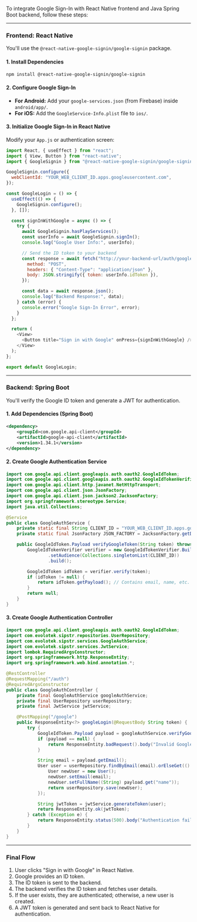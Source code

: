 To integrate Google Sign-In with React Native frontend and Java Spring Boot backend, follow these steps:

---

### **Frontend: React Native**
You'll use the `@react-native-google-signin/google-signin` package.

#### **1. Install Dependencies**
```sh
npm install @react-native-google-signin/google-signin
```

#### **2. Configure Google Sign-In**
- **For Android:** Add your `google-services.json` (from Firebase) inside `android/app/`.
- **For iOS:** Add the `GoogleService-Info.plist` file to `ios/`.

#### **3. Initialize Google Sign-In in React Native**
Modify your `App.js` or authentication screen:

```javascript
import React, { useEffect } from "react";
import { View, Button } from "react-native";
import { GoogleSignin } from "@react-native-google-signin/google-signin";

GoogleSignin.configure({
  webClientId: "YOUR_WEB_CLIENT_ID.apps.googleusercontent.com",
});

const GoogleLogin = () => {
  useEffect(() => {
    GoogleSignin.configure();
  }, []);

  const signInWithGoogle = async () => {
    try {
      await GoogleSignin.hasPlayServices();
      const userInfo = await GoogleSignin.signIn();
      console.log("Google User Info:", userInfo);

      // Send the ID token to your backend
      const response = await fetch("http://your-backend-url/auth/google", {
        method: "POST",
        headers: { "Content-Type": "application/json" },
        body: JSON.stringify({ token: userInfo.idToken }),
      });

      const data = await response.json();
      console.log("Backend Response:", data);
    } catch (error) {
      console.error("Google Sign-In Error", error);
    }
  };

  return (
    <View>
      <Button title="Sign in with Google" onPress={signInWithGoogle} />
    </View>
  );
};

export default GoogleLogin;
```

---

### **Backend: Spring Boot**
You'll verify the Google ID token and generate a JWT for authentication.

#### **1. Add Dependencies (Spring Boot)**
```xml
<dependency>
    <groupId>com.google.api-client</groupId>
    <artifactId>google-api-client</artifactId>
    <version>1.34.1</version>
</dependency>
```

#### **2. Create Google Authentication Service**
```java
import com.google.api.client.googleapis.auth.oauth2.GoogleIdToken;
import com.google.api.client.googleapis.auth.oauth2.GoogleIdTokenVerifier;
import com.google.api.client.http.javanet.NetHttpTransport;
import com.google.api.client.json.JsonFactory;
import com.google.api.client.json.jackson2.JacksonFactory;
import org.springframework.stereotype.Service;
import java.util.Collections;

@Service
public class GoogleAuthService {
    private static final String CLIENT_ID = "YOUR_WEB_CLIENT_ID.apps.googleusercontent.com";
    private static final JsonFactory JSON_FACTORY = JacksonFactory.getDefaultInstance();

    public GoogleIdToken.Payload verifyGoogleToken(String token) throws Exception {
        GoogleIdTokenVerifier verifier = new GoogleIdTokenVerifier.Builder(new NetHttpTransport(), JSON_FACTORY)
                .setAudience(Collections.singletonList(CLIENT_ID))
                .build();

        GoogleIdToken idToken = verifier.verify(token);
        if (idToken != null) {
            return idToken.getPayload(); // Contains email, name, etc.
        }
        return null;
    }
}
```

#### **3. Create Google Authentication Controller**

```java
import com.google.api.client.googleapis.auth.oauth2.GoogleIdToken;
import com.evolotek.sipstr.repositories.UserRepository;
import com.evolotek.sipstr.services.GoogleAuthService;
import com.evolotek.sipstr.services.JwtService;
import lombok.RequiredArgsConstructor;
import org.springframework.http.ResponseEntity;
import org.springframework.web.bind.annotation.*;

@RestController
@RequestMapping("/auth")
@RequiredArgsConstructor
public class GoogleAuthController {
    private final GoogleAuthService googleAuthService;
    private final UserRepository userRepository;
    private final JwtService jwtService;

    @PostMapping("/google")
    public ResponseEntity<?> googleLogin(@RequestBody String token) {
        try {
            GoogleIdToken.Payload payload = googleAuthService.verifyGoogleToken(token);
            if (payload == null) {
                return ResponseEntity.badRequest().body("Invalid Google Token");
            }

            String email = payload.getEmail();
            User user = userRepository.findByEmail(email).orElseGet(() -> {
                User newUser = new User();
                newUser.setEmail(email);
                newUser.setFullName((String) payload.get("name"));
                return userRepository.save(newUser);
            });

            String jwtToken = jwtService.generateToken(user);
            return ResponseEntity.ok(jwtToken);
        } catch (Exception e) {
            return ResponseEntity.status(500).body("Authentication failed");
        }
    }
}
```

---

### **Final Flow**
1. User clicks "Sign in with Google" in React Native.
2. Google provides an ID token.
3. The ID token is sent to the backend.
4. The backend verifies the ID token and fetches user details.
5. If the user exists, they are authenticated; otherwise, a new user is created.
6. A JWT token is generated and sent back to React Native for authentication.
